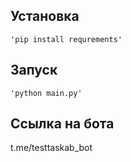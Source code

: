 ## Установка
    'pip install requrements'

## Запуск
    'python main.py'


## Ссылка на бота
t.me/testtaskab_bot
